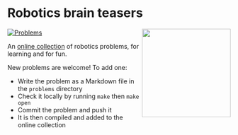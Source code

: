 # Robotics brain teasers

<img src="https://github.com/user-attachments/assets/efbdcf1f-2fdb-491d-9897-ffaee07e9be6" height=200 align="right">

[![Problems](https://img.shields.io/github/actions/workflow/status/Learning-Robotics/problems/gh-pages.yml?branch=main&label=problems)](https://learning-robotics.github.io/brain-teasers/)

An [online collection](https://learning-robotics.github.io/brain-teasers/) of robotics problems, for learning and for fun.

New problems are welcome! To add one:

- Write the problem as a Markdown file in the `problems` directory
- Check it locally by running `make` then `make open`
- Commit the problem and push it
- It is then compiled and added to the online collection
